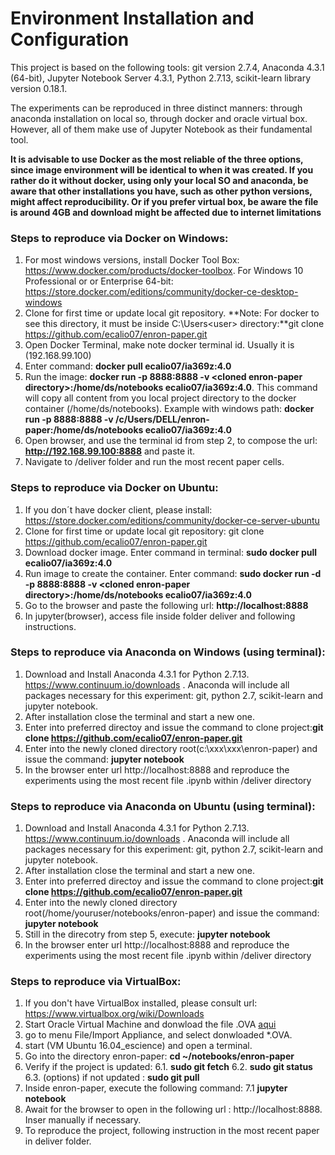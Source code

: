 # Environment Installation and Configuration

This project is based on the following tools: git version 2.7.4, Anaconda 4.3.1 (64-bit), Jupyter Notebook Server 4.3.1, Python 2.7.13, scikit-learn library version 0.18.1. 

The experiments can be reproduced in three distinct manners: through anaconda installation on local so, through docker and oracle virtual box. However, all of them make use of Jupyter Notebook as their fundamental tool.

**It is advisable to use Docker as the most reliable of the three options, since image environment will be identical to when it was created. If you rather do it without docker, using only  your local SO and anaconda, be aware that other installations you have, such as other python versions, might affect reproducibility. Or if you prefer virtual box, be aware the file is around 4GB and download might  be affected due to internet limitations**

### Steps to reproduce via Docker on Windows:
1. For most windows versions, install Docker Tool Box: https://www.docker.com/products/docker-toolbox. For Windows 10 Professional or or Enterprise 64-bit: https://store.docker.com/editions/community/docker-ce-desktop-windows
2. Clone for first time or update local git repository. **Note: For docker to see this directory, it must be inside C:\Users\<user> directory:**git clone https://github.com/ecalio07/enron-paper.git
3. Open Docker Terminal, make note docker terminal id. Usually it is (192.168.99.100)
4. Enter command: **docker pull ecalio07/ia369z:4.0**
5. Run the image: **docker run -p 8888:8888 -v \<cloned enron-paper directory>\:/home/ds/notebooks ecalio07/ia369z:4.0**. This command will copy all content from you local project directory to the docker container (/home/ds/notebooks). 
Example with windows path: **docker run -p 8888:8888 -v /c/Users/DELL/enron-paper:/home/ds/notebooks ecalio07/ia369z:4.0** 
6. Open browser, and use the terminal id from step 2, to compose the url: **http://192.168.99.100:8888** and paste it.
7. Navigate to /deliver folder and run the most recent paper cells.

### Steps to reproduce via Docker on Ubuntu:
1. If you don´t have docker client, please install:
https://store.docker.com/editions/community/docker-ce-server-ubuntu
2. Clone for first time or update local git repository: git clone https://github.com/ecalio07/enron-paper.git
3. Download docker image. Enter command in terminal: **sudo docker pull ecalio07/ia369z:4.0**
4. Run image to create the container. Enter command: **sudo docker run -d -p 8888:8888 -v \<cloned enron-paper directory>\:/home/ds/notebooks ecalio07/ia369z:4.0**
5. Go to the browser and paste the following url: **http://localhost:8888**
6. In jupyter(browser), access file inside folder deliver and following instructions.

### Steps to reproduce via Anaconda on Windows (using terminal):
1. Download and Install Anaconda 4.3.1 for Python 2.7.13. https://www.continuum.io/downloads . Anaconda will include all packages necessary for this experiment: git, python 2.7, scikit-learn and jupyter notebook.
2. After installation close the terminal and start a new one.
3. Enter into preferred directoy and issue the command to clone project:**git clone https://github.com/ecalio07/enron-paper.git**
4. Enter into the newly cloned directory root(c:\xxx\xxx\enron-paper) and issue the command: **jupyter notebook**
5. In the browser enter url http://localhost:8888 and reproduce the experiments using the most recent file .ipynb within /deliver directory

### Steps to reproduce via Anaconda on Ubuntu (using terminal):
1. Download and Install Anaconda 4.3.1 for Python 2.7.13. https://www.continuum.io/downloads . Anaconda will include all packages necessary for this experiment: git, python 2.7, scikit-learn and jupyter notebook.
2. After installation close the terminal and start a new one.
3. Enter into preferred directoy and issue the command to clone project:**git clone https://github.com/ecalio07/enron-paper.git** 
4. Enter into the newly cloned directory root(/home/youruser/notebooks/enron-paper) and issue the command: **jupyter notebook** 
5. Still in the direcotry from step 5, execute: **jupyter notebook**
6. In the browser enter url http://localhost:8888 and reproduce the experiments using the most recent file .ipynb within /deliver directory
 
### Steps to reproduce via VirtualBox:
1. If you don't have VirtualBox installed, please consult url:
https://www.virtualbox.org/wiki/Downloads
2. Start Oracle Virtual Machine and donwload the file .OVA [aqui](https://drive.google.com/file/d/0B4KJCoCOJkpGOEYwYWhPb18ySmM/view?usp=sharing)
3. go to menu File/Import Appliance, and select donwloaded *.OVA.
4. start  (VM Ubuntu 16.04_escience) and open a terminal.
5. Go into the directory enron-paper: **cd ~/notebooks/enron-paper**
6. Verify if the project is updated:
6.1. **sudo git fetch**
6.2. **sudo git status**
6.3. (options) if not updated : **sudo git pull**
7. Inside enron-paper, execute the following command:
7.1 **jupyter notebook**
8. Await for the browser to open in the following url : http://localhost:8888. Inser manually if necessary.
9. To reproduce the project, following instruction in the most recent paper in deliver folder.
